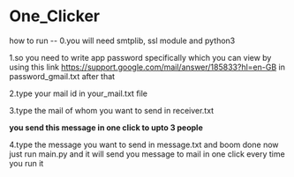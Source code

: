 # One_Clicker
how to run -- 
0.you will need smtplib, ssl module and python3

1.so you need to write app password specifically which you can view by using this link https://support.google.com/mail/answer/185833?hl=en-GB
in password_gmail.txt after that 

2.type your mail id in your_mail.txt file 

3.type the mail of whom you want to send in receiver.txt

**you send this message in one click to upto 3 people**

4.type the message you want to send in message.txt
and boom done now just run main.py and it will send you message to mail in one click every time you run it 
